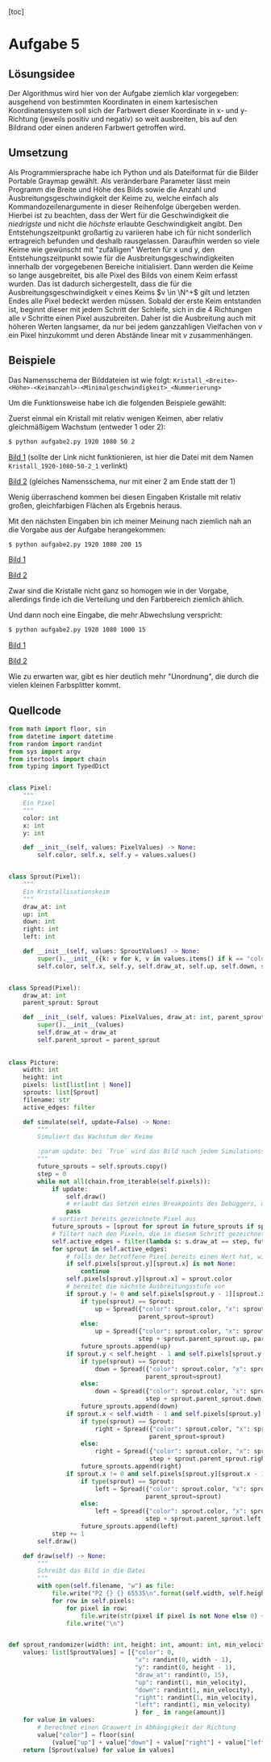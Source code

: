 [toc]

# Aufgabe 5

## Lösungsidee

Der Algorithmus wird hier von der Aufgabe ziemlich klar vorgegeben: ausgehend von bestimmten Koordinaten in einem kartesischen Koordinatensystem soll sich der Farbwert dieser Koordinate in x- und y-Richtung (jeweils positiv und negativ) so weit ausbreiten, bis auf den Bildrand oder einen anderen Farbwert getroffen wird.

## Umsetzung

Als Programmiersprache habe ich Python und als Dateiformat für die Bilder Portable Graymap gewählt. Als veränderbare Parameter lässt mein Programm die Breite und Höhe des Bilds sowie die Anzahl und Ausbreitungsgeschwindigkeit der Keime zu, welche einfach als Kommandozeilenargumente in dieser Reihenfolge übergeben werden. Hierbei ist zu beachten, dass der Wert für die Geschwindigkeit die _niedrigste_ und nicht die _höchste_ erlaubte Geschwindigkeit angibt. Den Entstehungszeitpunkt großartig zu variieren habe ich für nicht sonderlich ertragreich befunden und deshalb rausgelassen. Daraufhin werden so viele Keime wie gewünscht mit "zufälligen" Werten für x und y, den Entstehungszeitpunkt sowie für die Ausbreitungsgeschwindigkeiten innerhalb der vorgegebenen Bereiche initialisiert. Dann werden die Keime so lange ausgebreitet, bis alle Pixel des Bilds von einem Keim erfasst wurden. Das ist dadurch sichergestellt, dass die für die Ausbreitungsgeschwindigkeit $v$ eines Keims $v \in \N^+$ gilt und letzten Endes alle Pixel bedeckt werden müssen. Sobald der erste Keim entstanden ist, beginnt dieser mit jedem Schritt der Schleife, sich in die 4 Richtungen alle $v$ Schritte einen Pixel auszubreiten. Daher ist die Ausbreitung auch mit höheren Werten langsamer, da nur bei jedem ganzzahligen Vielfachen von $v$ ein Pixel hinzukommt und deren Abstände linear mit $v$ zusammenhängen.

## Beispiele

Das Namensschema der Bilddateien ist wie folgt: `Kristall_<Breite>-<Höhe>-<Keimanzahl>-<Minimalgeschwindigkeit>_<Nummerierung>`

Um die Funktionsweise habe ich die folgenden Beispiele gewählt:

Zuerst einmal ein Kristall mit relativ wenigen Keimen, aber relativ gleichmäßigem Wachstum (entweder 1 oder 2):

```bash
$ python aufgabe2.py 1920 1080 50 2
```

[Bild 1](./aufgabe2/Kristall_1920-1080-50-2_1) (sollte der Link nicht funktionieren, ist hier die Datei mit dem Namen `Kristall_1920-1080-50-2_1` verlinkt)

[Bild 2](./aufgabe2/Kristall_1920-1080-50-2_2) (gleiches Namensschema, nur mit einer 2 am Ende statt der 1)

Wenig überraschend kommen bei diesen Eingaben Kristalle mit relativ großen, gleichfarbigen Flächen als Ergebnis heraus.

Mit den nächsten Eingaben bin ich meiner Meinung nach ziemlich nah an die Vorgabe aus der Aufgabe herangekommen:

```bash
$ python aufgabe2.py 1920 1080 200 15
```

[Bild 1](./aufgabe2/Kristall_1920-1080-200-15_1)

[Bild 2](./aufgabe2/Kristall_1920-1080-200-15_2)

Zwar sind die Kristalle nicht ganz so homogen wie in der Vorgabe, allerdings finde ich die Verteilung und den Farbbereich ziemlich ählich.

Und dann noch eine Eingabe, die mehr Abwechslung verspricht:

```bash
$ python aufgabe2.py 1920 1080 1000 15
```

[Bild 1](./aufgabe2/Kristall_1920-1080-1000-15_1)

[Bild 2](./aufgabe2/Kristall_1920-1080-1000-15_2)

Wie zu erwarten war, gibt es hier deutlich mehr "Unordnung", die durch die vielen kleinen Farbsplitter kommt.

## Quellcode

```python
from math import floor, sin
from datetime import datetime
from random import randint
from sys import argv
from itertools import chain
from typing import TypedDict


class Pixel:
    """
    Ein Pixel
    """
    color: int
    x: int
    y: int

    def __init__(self, values: PixelValues) -> None:
        self.color, self.x, self.y = values.values()


class Sprout(Pixel):
    """
    Ein Kristallisationskeim
    """
    draw_at: int
    up: int
    down: int
    right: int
    left: int

    def __init__(self, values: SproutValues) -> None:
        super().__init__({k: v for k, v in values.items() if k == "color" or k == "x" or k == "y"})
        self.color, self.x, self.y, self.draw_at, self.up, self.down, self.right, self.left = values.values()


class Spread(Pixel):
    draw_at: int
    parent_sprout: Sprout

    def __init__(self, values: PixelValues, draw_at: int, parent_sprout: Sprout) -> None:
        super().__init__(values)
        self.draw_at = draw_at
        self.parent_sprout = parent_sprout
        
        
class Picture:
    width: int
    height: int
    pixels: list[list[int | None]]
    sprouts: list[Sprout]
    filename: str
    active_edges: filter

    def simulate(self, update=False) -> None:
        """
        Simuliert das Wachstum der Keime

        :param update: bei `True` wird das Bild nach jedem Simulationsschritt in die Datei geschrieben.
        """
        future_sprouts = self.sprouts.copy()
        step = 0
        while not all(chain.from_iterable(self.pixels)):
            if update:
                self.draw()
                # erlaubt das Setzen eines Breakpoints des Debuggers, um nach jedem Draw anzuhalten
                pass
            # sortiert bereits gezeichnete Pixel aus
            future_sprouts = [sprout for sprout in future_sprouts if sprout.draw_at >= step]
            # filtert nach den Pixeln, die in diesem Schritt gezeichnet werden
            self.active_edges = filter(lambda s: s.draw_at == step, future_sprouts)
            for sprout in self.active_edges:
                # falls der betroffene Pixel bereits einen Wert hat, wird dieser nicht überschrieben
                if self.pixels[sprout.y][sprout.x] is not None:
                    continue
                self.pixels[sprout.y][sprout.x] = sprout.color
                # bereitet die nächste Ausbreitungsstufe vor
                if sprout.y != 0 and self.pixels[sprout.y - 1][sprout.x] is None:
                    if type(sprout) == Sprout:
                        up = Spread({"color": sprout.color, "x": sprout.x, "y": sprout.y - 1}, step + sprout.up,
                                    parent_sprout=sprout)
                    else:
                        up = Spread({"color": sprout.color, "x": sprout.x, "y": sprout.y - 1},
                                    step + sprout.parent_sprout.up, parent_sprout=sprout.parent_sprout)
                    future_sprouts.append(up)
                if sprout.y < self.height - 1 and self.pixels[sprout.y + 1][sprout.x] is None:
                    if type(sprout) == Sprout:
                        down = Spread({"color": sprout.color, "x": sprout.x, "y": sprout.y + 1}, step + sprout.down,
                                      parent_sprout=sprout)
                    else:
                        down = Spread({"color": sprout.color, "x": sprout.x, "y": sprout.y + 1},
                                      step + sprout.parent_sprout.down, parent_sprout=sprout.parent_sprout)
                    future_sprouts.append(down)
                if sprout.x < self.width - 1 and self.pixels[sprout.y][sprout.x + 1] is None:
                    if type(sprout) == Sprout:
                        right = Spread({"color": sprout.color, "x": sprout.x + 1, "y": sprout.y}, step + sprout.right,
                                       parent_sprout=sprout)
                    else:
                        right = Spread({"color": sprout.color, "x": sprout.x + 1, "y": sprout.y},
                                       step + sprout.parent_sprout.right, parent_sprout=sprout.parent_sprout)
                    future_sprouts.append(right)
                if sprout.x != 0 and self.pixels[sprout.y][sprout.x - 1] is None:
                    if type(sprout) == Sprout:
                        left = Spread({"color": sprout.color, "x": sprout.x - 1, "y": sprout.y}, step + sprout.left,
                                      parent_sprout=sprout)
                    else:
                        left = Spread({"color": sprout.color, "x": sprout.x - 1, "y": sprout.y},
                                      step + sprout.parent_sprout.left, parent_sprout=sprout.parent_sprout)
                    future_sprouts.append(left)
            step += 1
        self.draw()

    def draw(self) -> None:
        """
        Schreibt das Bild in die Datei
        """
        with open(self.filename, "w") as file:
            file.write("P2 {} {} 65535\n".format(self.width, self.height))
            for row in self.pixels:
                for pixel in row:
                    file.write(str(pixel if pixel is not None else 0) + " ")
                file.write("\n")


def sprout_randomizer(width: int, height: int, amount: int, min_velocity: int) -> list[Sprout]:
    values: list[SproutValues] = [{"color": 0,
                                   "x": randint(0, width - 1),
                                   "y": randint(0, height - 1),
                                   "draw_at": randint(0, 15),
                                   "up": randint(1, min_velocity),
                                   "down": randint(1, min_velocity),
                                   "right": randint(1, min_velocity),
                                   "left": randint(1, min_velocity)
                                   } for _ in range(amount)]
    for value in values:
        # berechnet einen Grauwert in Abhängigkeit der Richtung
        value["color"] = floor(sin(
            (value["up"] + value["down"] + value["right"] + value["left"]) / (min_velocity * 4)) * 65535)
    return [Sprout(value) for value in values]
```

